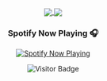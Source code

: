 <div align="center">

<a href="https://github.com/anuraghazra/github-readme-stats">
  <img align="center" src="https://github-readme-stats-tan-gamma.vercel.app/api?username=itscevinsam&theme=algolia&count_private=true&show_icons=true&include_all_commits=true&hide_border=true&hide_title=true" />
</a>

<a href="https://github.com/anuraghazra/github-readme-stats">
  <img align="center" src="https://github-readme-stats-tan-gamma.vercel.app/api/top-langs/?username=itscevinsam&theme=algolia&layout=compact&langs_count=5&hide_title=true&hide_border=true" />
</a>

</div>

<div align="center">

### Spotify Now Playing 🎧

[<img src="https://spotify-now-playing-beta-seven.vercel.app/api/spotify/?background_color=050f2c&border_color=ffffff" alt="Spotify Now Playing" />](https://open.spotify.com/user/31en4h5fg6ie6ponkj6lewewitte)

![Visitor Badge](https://visitor-badge.laobi.icu/badge?page_id=itscevinsam.itscevinsam&left_text=My%20GitHub%20profile%20visitors)

</div>
